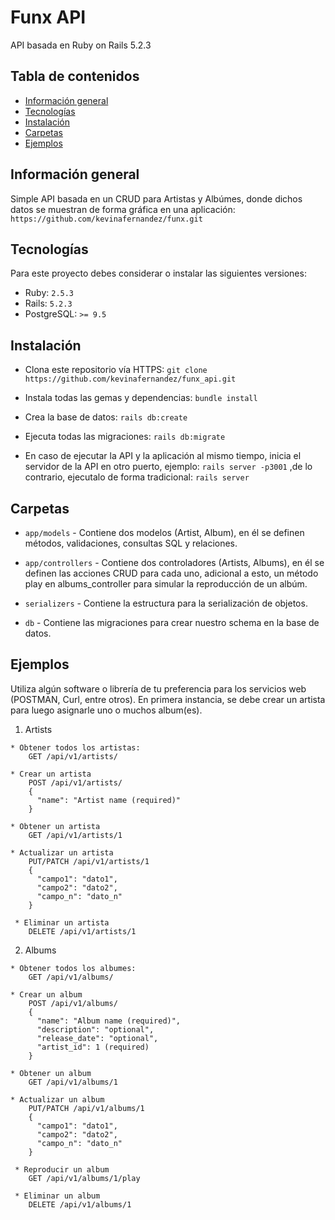 # Funx API 

API basada en Ruby on Rails 5.2.3

## Tabla de contenidos
* [Información general](#información-general)
* [Tecnologías](#tecnologías)
* [Instalación](#instalación) 
* [Carpetas](#carpetas)
* [Ejemplos](#ejemplos)

## Información general
Simple API basada en un CRUD para Artistas y Albúmes, donde dichos datos se muestran de forma gráfica en una aplicación: `https://github.com/kevinafernandez/funx.git`
	
## Tecnologías
Para este proyecto debes considerar o instalar las siguientes versiones:
  * Ruby: `2.5.3`
  * Rails: `5.2.3`
  * PostgreSQL: `>= 9.5`

## Instalación
* Clona este repositorio vía HTTPS: `git clone https://github.com/kevinafernandez/funx_api.git`

* Instala todas las gemas y dependencias: `bundle install`

* Crea la base de datos: `rails db:create`

* Ejecuta todas las migraciones: `rails db:migrate`

* En caso de ejecutar la API y la aplicación al mismo tiempo, inicia el servidor de la API en otro puerto, ejemplo: `rails server -p3001` ,de lo contrario, ejecutalo de forma tradicional: `rails server`


## Carpetas

* `app/models` - Contiene dos modelos (Artist, Album), en él se definen métodos, validaciones, consultas SQL y relaciones.

* `app/controllers` - Contiene dos controladores (Artists, Albums), en él se definen las acciones CRUD para cada uno, adicional a esto, un método play en albums_controller para simular la reproducción de un albúm.

* `serializers` - Contiene la estructura para la serialización de objetos.

* `db` - Contiene las migraciones para crear nuestro schema en la base de datos.

## Ejemplos

Utiliza algún software o librería de tu preferencia para los servicios web (POSTMAN, Curl, entre otros). En primera instancia, se debe crear un artista para luego asignarle uno o muchos album(es).

1. Artists
```
* Obtener todos los artistas:
    GET /api/v1/artists/

* Crear un artista
    POST /api/v1/artists/
    {
      "name": "Artist name (required)"
    }

* Obtener un artista    
    GET /api/v1/artists/1

* Actualizar un artista
    PUT/PATCH /api/v1/artists/1
    {
      "campo1": "dato1",
      "campo2": "dato2",
      "campo_n": "dato_n"
    }

 * Eliminar un artista
    DELETE /api/v1/artists/1
```

2. Albums
```
* Obtener todos los albumes:
    GET /api/v1/albums/

* Crear un album
    POST /api/v1/albums/
    {
      "name": "Album name (required)",
      "description": "optional",
      "release_date": "optional",
      "artist_id": 1 (required)
    }

* Obtener un album    
    GET /api/v1/albums/1

* Actualizar un album
    PUT/PATCH /api/v1/albums/1
    {
      "campo1": "dato1",
      "campo2": "dato2",
      "campo_n": "dato_n"
    }

 * Reproducir un album
    GET /api/v1/albums/1/play

 * Eliminar un album
    DELETE /api/v1/albums/1
```